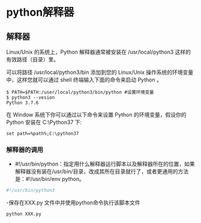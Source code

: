 # python解释器

## 解释器

Linux/Unix 的系统上，Python 解释器通常被安装在 /usr/local/python3 这样的有效路径（目录）里。

可以将路径 /usr/local/python3/bin 添加到您的 Linux/Unix 操作系统的环境变量中，这样您就可以通过 shell 终端输入下面的命令来启动 Python 。

```shell
$ PATH=$PATH:/user/local/python3/bin/python #设置环境变量
$ python3 --vesion
Python 3.7.6
```

在 Window 系统下你可以通过以下命令来设置 Python 的环境变量，假设你的 Python 安装在 C:\Python37 下:

```windows
set path=%path%;C:\python37
```

### 解释器的调用

- ​​#!/usr/bin/python​​ ：指定用什么解释器运行脚本以及解释器所在的位置，如果解释器没有装在/usr/bin/目录，改成其所在目录就行了，或者更通用的方法是：​#!/usr/bin/env python​。

```python
#!/usr/bin/python3
```

-保存在XXX.py​ 文件中并使用python命令执行该脚本文件

```shell
python XXX.py
```
